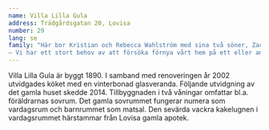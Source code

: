 ```yaml
---
name: Villa Lilla Gula
address: Trädgårdsgatan 20, Lovisa
number: 29
lang: se
family: "Här bor Kristian och Rebecca Wahlström med sina två söner, Zacharias 7 år och Espen 4 år. Till familjen hör även hundarna Turbo och Randolf. Kristian och Rebecca jobbar båda som vårdare av funktionshindrade och på sidan av jobbet delar de ett starkt gemensamt intresse för inredning och CrossFit.\n
– Vi har ett stort behov av att försöka förnya vårt hem på ett eller annat sätt. Vi vill inte bli uttråkade så vi ändrar om med jämna mellanrum."
---
```

Villa Lilla Gula är byggt 1890. I samband med renoveringen år 2002 utvidgades köket med en vinterbonad glasveranda. Följande utvidgning av det gamla huset skedde 2014. Tillbyggnaden i två våningar omfattar bl.a. föräldrarnas sovrum. Det gamla sovrummet fungerar numera som vardagsrum och barnrummet som matsal. Den sevärda vackra kakelugnen i vardagsrummet härstammar från Lovisa gamla apotek.
